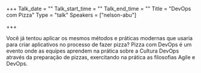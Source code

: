 +++
Talk_date = ""
Talk_start_time = ""
Talk_end_time = ""
Title = "DevOps com Pizza"
Type = "talk"
Speakers = ["nelson-abu"]

+++

Você já tentou aplicar os mesmos métodos e práticas modernas que usaria para criar aplicativos no processo de fazer pizza? Pizza com DevOps é um evento onde as equipes aprendem na prática sobre a Cultura DevOps através da preparação de pizzas, exercitando na prática as filosofias Agile e DevOps.